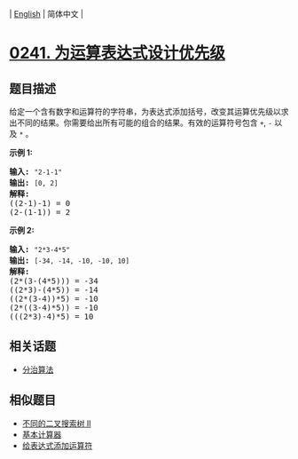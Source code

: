 
| [English](README_EN.md) | 简体中文 |
# [0241. 为运算表达式设计优先级](https://leetcode-cn.com/problems/different-ways-to-add-parentheses/)
## 题目描述
<p>给定一个含有数字和运算符的字符串，为表达式添加括号，改变其运算优先级以求出不同的结果。你需要给出所有可能的组合的结果。有效的运算符号包含 <code>+</code>,&nbsp;<code>-</code>&nbsp;以及&nbsp;<code>*</code>&nbsp;。</p>

<p><strong>示例&nbsp;1:</strong></p>

<pre><strong>输入:</strong> <code>&quot;2-1-1&quot;</code>
<strong>输出:</strong> <code>[0, 2]</code>
<strong>解释: </strong>
((2-1)-1) = 0 
(2-(1-1)) = 2</pre>

<p><strong>示例&nbsp;2:</strong></p>

<pre><strong>输入: </strong><code>&quot;2*3-4*5&quot;</code>
<strong>输出:</strong> <code>[-34, -14, -10, -10, 10]</code>
<strong>解释: 
</strong>(2*(3-(4*5))) = -34 
((2*3)-(4*5)) = -14 
((2*(3-4))*5) = -10 
(2*((3-4)*5)) = -10 
(((2*3)-4)*5) = 10</pre>

## 相关话题
- [分治算法](https://leetcode-cn.com/tag/divide-and-conquer)
## 相似题目
- [不同的二叉搜索树 II](../unique-binary-search-trees-ii/README.md)
- [基本计算器](../basic-calculator/README.md)
- [给表达式添加运算符](../expression-add-operators/README.md)
